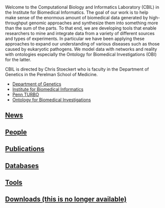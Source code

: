 <p>
  Welcome to the Computational Biology and Informatics Laboratory (CBIL) in the Institute for Biomedical Informatics. The goal of our work is to help make sense of the enormous amount of biomedical data generated by high-throughput genomic approaches and synthesize them into something more than the sum of the parts. To that end, we are developing tools that enable researchers to mine and integrate data from a variety of different sources and types of experiments. In particular we have been applying these approaches to expand our understanding of various diseases such as those caused by eukaryotic pathogens. We model data with networks and reality with ontologies especially the Ontology for Biomedical Investigations (OBI) for the latter.  
</p>
<p>
CBIL is directed by Chris Stoeckert who is faculty in the Department of Genetics in the Perelman School of Medicine. 
</p>
<ul>
<li><a href="http://www.med.upenn.edu/genetics/">Department of Genetics</a></li>
<li><a href="http://ibi.med.upenn.edu/">Institute for Biomedical Informatics</a></li>
<li><a href="https://pennturbo.github.io/Turbo-Documentation/">Penn TURBO</a></li>
<li><a href="http://obi-ontology.org/">Ontology for Biomedical Investigations</a></li>
</ul>

## [News](news.md)
## [People](people.md)
## [Publications](publications.md)
## [Databases](databases.md)
## [Tools](tools.md)
## [Downloads (this is no longer available)](past-projects/ContentNotAvailable.md)
